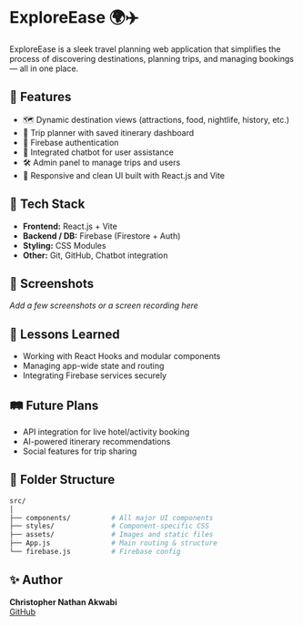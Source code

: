 
# ExploreEase 🌍✈️

ExploreEase is a sleek travel planning web application that simplifies the process of discovering destinations, planning trips, and managing bookings — all in one place.

## 🚀 Features
- 🗺️ Dynamic destination views (attractions, food, nightlife, history, etc.)
- 🧳 Trip planner with saved itinerary dashboard
- 🔐 Firebase authentication
- 💬 Integrated chatbot for user assistance
- 🛠️ Admin panel to manage trips and users
- 🎨 Responsive and clean UI built with React.js and Vite

## 🔧 Tech Stack
- **Frontend:** React.js + Vite
- **Backend / DB:** Firebase (Firestore + Auth)
- **Styling:** CSS Modules
- **Other:** Git, GitHub, Chatbot integration

## 📸 Screenshots
_Add a few screenshots or a screen recording here_

## 🧠 Lessons Learned
- Working with React Hooks and modular components
- Managing app-wide state and routing
- Integrating Firebase services securely

## 🛤️ Future Plans
- API integration for live hotel/activity booking
- AI-powered itinerary recommendations
- Social features for trip sharing

## 📂 Folder Structure
```bash
src/
│
├── components/          # All major UI components
├── styles/              # Component-specific CSS
├── assets/              # Images and static files
├── App.js               # Main routing & structure
└── firebase.js          # Firebase config
```

## ✨ Author
**Christopher Nathan Akwabi**  
[GitHub](https://github.com/nathan101117)
